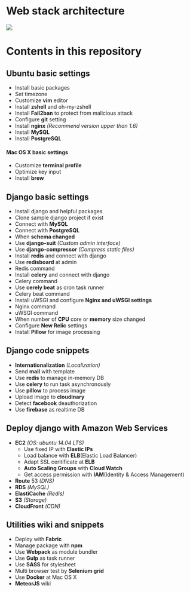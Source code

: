 # Web stack architecture

<img src="https://res.cloudinary.com/modupen/image/upload/v1455787240/github/Architecture.png" />

# Contents in this repository

## Ubuntu basic settings

- Install basic packages
- Set timezone
- Customize **vim** editor
- Install **zshell** and oh-my-zshell
- Install **Fail2ban** to protect from malicious attack
- Configure **git** setting
- Install **nginx** *(Recommend version upper than 1.6)*
- Install **MySQL**
- Install **PostgreSQL**

#### Mac OS X basic settings
- Customize **terminal profile**
- Optimize key input
- Install **brew**


## Django basic settings

- Install django and helpful packages
- Clone sample django project if exist
- Connect with **MySQL**
- Connect with **PostgreSQL**
- When **schema changed**
- Use **django-suit** *(Custom admin interface)*
- Use **django-compressor** *(Compress static files)*
- Install **redis** and connect with django
- Use **redisboard** at admin
- Redis command
- Install **celery** and connect with django
- Celery command
- Use **cerely beat** as cron task runner
- Celery beat command
- Install uWSGI and configure **Nginx and uWSGI settings**
- Nginx command
- uWSGI command
- When number of **CPU** core or **memory** size changed
- Configure **New Relic** settings
- Install **Pillow** for image processing


## Django code snippets

- **Internationalization** *(Localization)*
- Send **mail** with template
- Use **redis** to manage in-memory DB
- Use **celery** to run task asynchronously
- Use **pillow** to process image
- Upload image to **cloudinary**
- Detect **facebook** deauthorization
- Use **firebase** as realtime DB


## Deploy django with Amazon Web Services

- **EC2** *(OS: ubuntu 14.04 LTS)*
	- Use fixed IP with **Elastic IPs**
	- Load balance with **ELB**(Elastic Load Balancer)
	- Adapt SSL ceritificate at **ELB**
	- **Auto Scaling Groups** with **Cloud Watch**
	- Get access permission with **IAM**(Identity & Access Management)
- **Route** 53 *(DNS)*
- **RDS** *(MySQL)*
- **ElastiCache** *(Redis)*
- **S3** *(Storage)*
- **CloudFront** *(CDN)*


## Utilities wiki and snippets

- Deploy with **Fabric**
- Manage package with **npm**
- Use **Webpack** as module bundler
- Use **Gulp** as task runner
- Use **SASS** for stylesheet
- Multi browser test by **Selenium grid**
- Use **Docker** at Mac OS X
- **MeteorJS** wiki
